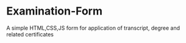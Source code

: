 # Examination-Form
A simple HTML,CSS,JS form for application of transcript, degree and related certificates
